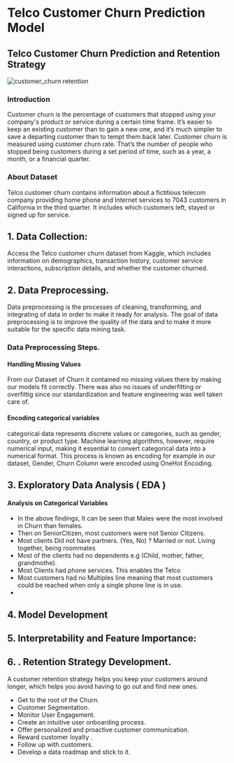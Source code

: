 # Telco Customer Churn Prediction Model
## Telco Customer Churn Prediction and Retention Strategy 
![customer_churn retention](https://github.com/user-attachments/assets/af22c4fc-5fff-4993-9c84-14912beedd6e)

### Introduction
Customer churn is the percentage of customers that stopped using your company's product or service during a certain time frame. It’s easier to keep an existing customer than to gain a new one, and it’s much simpler to save a departing customer than to tempt them back later. Customer churn is measured using customer churn rate. That’s the number of people who stopped being customers during a set period of time, such as a year, a month, or a financial quarter.
### About Dataset
Telco customer churn contains information about a fictitious telecom company providing home phone and Internet services to 7043 customers in California in the third quarter. It includes which customers left, stayed or signed up for service.

##  1. Data Collection:
Access the Telco customer churn dataset from Kaggle, which includes information on demographics, transaction history, customer service interactions, subscription details, and whether the customer churned.


##  2. Data Preprocessing.
Data preprocessing is the processes of cleaning, transforming, and integrating of data in order to make it ready for analysis. The goal of data preprocessing is to improve the quality of the data and to make it more suitable for the specific data mining task.

### Data Preprocessing Steps.

#### Handling Missing Values
From our Dataset of Churn it contained no missing values there by making our models fit correctly. There was also no issues of underfitting or overfittig since our standardization and feature engineering was well taken care of.

#### Encoding categorical variables
categorical data represents discrete values or categories, such as gender, country, or product type. Machine learning algorithms, however, require numerical input, making it essential to convert categorical data into a numerical format. This process is known as encoding for example in our dataset, Gender, Churn Column were encoded using OneHot Encoding.

## 3. Exploratory Data Analysis ( EDA )
#### Analysis on Categorical Variables
- In the above findings, It can be seen that Males were the most involved in Churn than females.
- Then on SeniorCitizen, most customers were not Senior Citizens.
- Most clients Did not have partners. (Yes, No) ? Married or not. Living together, being roommates
- Most of the clients had no dependents e.g (Child, mother, father, grandmothe).
- Most Clients had phone services. This enables the Telco
- Most customers had no Multiples line meaning that most customers could be reached when only a single phone line is in use.
- 

## 4.  Model Development






## 5.  Interpretability and Feature Importance:





## 6. . Retention Strategy Development.
A customer retention strategy helps you keep your customers around longer, which helps you avoid having to go out and find new ones.
 - Get to the root of the Churn.
 - Customer Segmentation.
 - Monitor User Engagement.
 - Create an intuitive user onboarding process.
 - Offer personalized and proactive customer communication.
 - Reward customer loyalty .
 - Follow up with customers.
 - Develop a data roadmap and stick to it.






